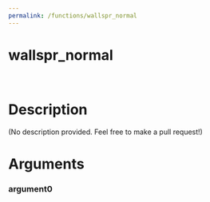 ```yaml
---
permalink: /functions/wallspr_normal
---
```

# wallspr_normal  
&nbsp;  
# Description  
(No description provided. Feel free to make a pull request!) 
&nbsp;  
# Arguments
### argument0

&nbsp;    


